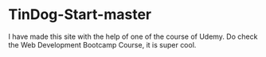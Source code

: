 # TinDog-Start-master
I have made this site with the help of one of the course of Udemy. Do check the Web Development Bootcamp Course, it is super cool.
